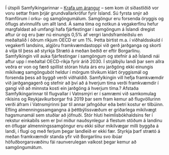 Í útspili Samfylkingarinnar – [Krafa um árangur](https://xs.is/krafa-um-arangur) – sem kom út síðastliðið vor voru settar fram þrjár grundvallarkröfur fyrir Ísland. Sú fyrsta snýr að framförum í orku- og samgöngumálum. Samgöngur eru forsenda öryggis og öflugs atvinnulífs um allt land.  Á sama tíma og notkun á vegakerfinu hefur margfaldast að umfangi hafa fjárfestingar í samgöngum á Íslandi dregist aftur úr og eru þær nú einungis 0,5% af vergri landsframleiðslu en meðaltalið í öðrum ríkjum OECD er um 1%. Þetta birtist m.a. í viðhaldsskuld í vegakerfi landsins, algjöru framkvæmdastoppi við gerð jarðganga og skorti á vilja til þess að styrkja Strætó á meðan beðið er eftir Borgarlínu. Samfylkingin vill auka fjárfestingar í samgöngum og stefnir á að Íslandi nái aftur upp í meðaltal OECD-ríkja fyrir árið 2030. Í strjálbýlu landi þar sem allra veðra er von og færð spillist stóran hluta árs eru jarðgöng ekki einungis mikilvæg samgöngubót heldur í mörgum tilvikum klárt öryggismál og forsenda þess að byggð verði viðhaldið. Samfylkingin vill hefja framkvæmdir við jarðgangagerð og stefnir að því að á hverjum tíma verði framkvæmdir í gangi við að minnsta kosti ein jarðgöng á hverjum tíma.? Afstaða Samfylkingarinnar til flugvallar í Vatnsmýri er í samræmi við samkomulag ríkisins og Reykjavíkurborgar frá 2019 þar sem fram kemur að flugvöllurinn verði áfram í Vatnsmýrinni þar til annar jafngóður eða betri kostur er tilbúinn. Efling almenningssamgangna á þéttbýlissvæðum er gríðarlega mikilvægt hagsmunamál sem stuðlar að jöfnuði. Stór hluti heimlisbókhaldsins fer í rekstur einkabíls sem er því miður nauðsynlegur á flestum stöðum á landinu en öflugar almenningssamgöngur eru ekki síður mikilvægar milli byggða á landi, í flugi og með ferjum þegar landleið er ekki fær. Styrkja þarf strætó á meðan framkvæmdir standa yfir við Borgarlínu svo íbúar höfuðborgarsvæðinu fái raunverulegan valkost þegar kemur að samgöngumátum. 